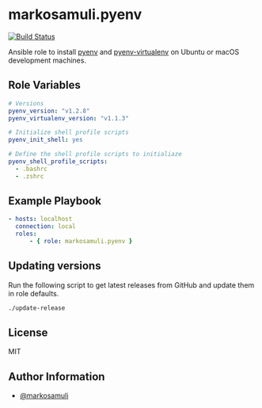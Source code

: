 # markosamuli.pyenv

[![Build Status](https://travis-ci.org/markosamuli/ansible-pyenv.svg?branch=master)](https://travis-ci.org/markosamuli/ansible-pyenv)

Ansible role to install [pyenv](https://github.com/pyenv/pyenv) and [pyenv-virtualenv](https://github.com/pyenv/pyenv-virtualenv) on Ubuntu or macOS development machines.

## Role Variables

```yaml
# Versions
pyenv_version: "v1.2.8"
pyenv_virtualenv_version: "v1.1.3"

# Initialize shell profile scripts
pyenv_init_shell: yes

# Define the shell profile scripts to initialiaze
pyenv_shell_profile_scripts:
  - .bashrc
  - .zshrc
```

## Example Playbook

```yaml
- hosts: localhost
  connection: local
  roles:
      - { role: markosamuli.pyenv }
```

## Updating versions

Run the following script to get latest releases from GitHub and update them in
role defaults.

```bash
./update-release
```

## License

MIT

## Author Information

- [@markosamuli](https://github.com/markosamuli)
